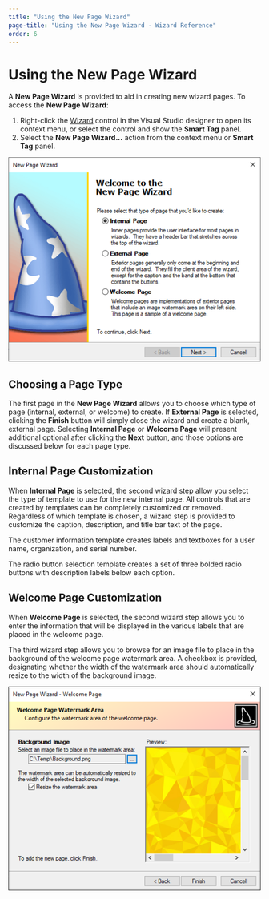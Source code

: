 ```yaml
---
title: "Using the New Page Wizard"
page-title: "Using the New Page Wizard - Wizard Reference"
order: 6
---
```

# Using the New Page Wizard

A **New Page Wizard** is provided to aid in creating new wizard pages.  To access the **New Page Wizard**:

1. Right-click the [Wizard](xref:ActiproSoftware.UI.WinForms.Controls.Wizard.Wizard) control in the Visual Studio designer to open its context menu, or select the control and show the **Smart Tag** panel.
1. Select the **New Page Wizard...** action from the context menu or **Smart Tag** panel.

![Screenshot](images/new-page-wizard.png)

## Choosing a Page Type

The first page in the **New Page Wizard** allows you to choose which type of page (internal, external, or welcome) to create.  If **External Page** is selected, clicking the **Finish** button will simply close the wizard and create a blank, external page. Selecting **Internal Page** or **Welcome Page** will present additional optional after clicking the **Next** button, and those options are discussed below for each page type.

## Internal Page Customization

When **Internal Page** is selected, the second wizard step allow you select the type of template to use for the new internal page.  All controls that are created by templates can be completely customized or removed.  Regardless of which template is chosen, a wizard step is provided to customize the caption, description, and title bar text of the page.

The customer information template creates labels and textboxes for a user name, organization, and serial number.

The radio button selection template creates a set of three bolded radio buttons with description labels below each option.

## Welcome Page Customization

When **Welcome Page** is selected, the second wizard step allows you to enter the information that will be displayed in the various labels that are placed in the welcome page.

The third wizard step allows you to browse for an image file to place in the background of the welcome page watermark area.  A checkbox is provided, designating whether the width of the watermark area should automatically resize to the width of the background image.

![Screenshot](images/new-page-wizard2.png)
